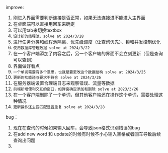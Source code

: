 improve:
1. 刚进入界面需要判断连接是否正常，如果无法连接进不能进入主界面 
2. 在桌面端可以直接用回车来确定
3. 可以用tab来切换textbox
4. `设计新的线程池，solve at 2024/3/28`
5. 进行任务分类和线程池隔离、优先级调度（让查询优先）、锁和并发控制优化 
5. `使用数据库管理数据 solve at 2024/3/22`
6. 在一个客户端添加了内容之后，另一个客户端的界面不会立刻更新（但是查询可以查到）
7. 界面做好看点
8. `一个单词需要有多个意思，也就是要更改这个数据结构 solve at 2024/3/25`
9. `更新的功能还与要求不符合 solve at 2024/3/26`
10. 在服务器端设置合理端日志来观察错误、流量等数据
11. `前端新增便利交互的窗口，如弹窗确定添加和删除 solve at 2023/3/26`
12. 在一个客户端删除了一个单词，但其他客户端还在操作这个单词，需要处理这种情况
13. `更新操作还去要匹配是否重复 solve at 2024/3/28`

bug：
1. 现在在查询的时候如果输入回车，会导致json格式识别错误的bug
2. 在add new word 和 update的时候有时候不小心输入空格或者回车导致后续查询出问题
3. 